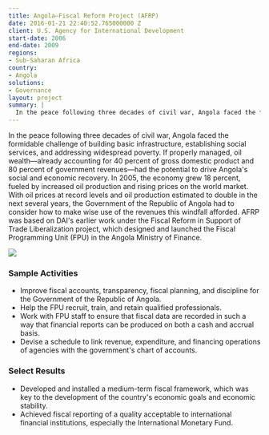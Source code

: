 ```yaml
---
title: Angola—Fiscal Reform Project (AFRP)
date: 2016-01-21 22:40:52.765000000 Z
client: U.S. Agency for International Development
start-date: 2006
end-date: 2009
regions:
- Sub-Saharan Africa
country:
- Angola
solutions:
- Governance
layout: project
summary: |
  In the peace following three decades of civil war, Angola faced the formidable challenge of building basic infrastructure, establishing social services, and addressing widespread poverty.
---
```

In the peace following three decades of civil war, Angola faced the formidable challenge of building basic infrastructure, establishing social services, and addressing widespread poverty. If properly managed, oil wealth—already accounting for 40 percent of gross domestic product and 80 percent of government revenues—had the potential to drive Angola's social and economic recovery. In 2005, the economy grew 18 percent, fueled by increased oil production and rising prices on the world market. With oil prices at record levels and oil production estimated to double in the next several years, the Government of the Republic of Angola had to consider how to make wise use of the revenues this windfall afforded. AFRP was based on DAI's earlier work under the Fiscal Reform in Support of Trade Liberalization project, which designed and launched the Fiscal Programming Unit (FPU) in the Angola Ministry of Finance.

![][1]

###  Sample Activities

* Improve fiscal accounts, transparency, fiscal planning, and discipline for the Government of the Republic of Angola.
* Help the FPU recruit, train, and retain qualified professionals.
* Work with FPU staff to ensure that fiscal data are recorded in such a way that financial reports can be produced on both a cash and accrual basis.
* Devise a schedule to link revenue, expenditure, and financing operations of agencies with the government's chart of accounts.

###  Select Results

* Developed and installed a medium-term fiscal framework, which was key to the development of the country's economic goals and economic stability.
* Achieved fiscal reporting of a quality acceptable to international financial institutions, especially the International Monetary Fund.

[1]: /assets/images/projects/angolaFRP.jpg
